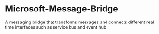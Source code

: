 # Microsoft-Message-Bridge
A messaging bridge that transforms messages and connects different real time interfaces such as service bus and event hub
